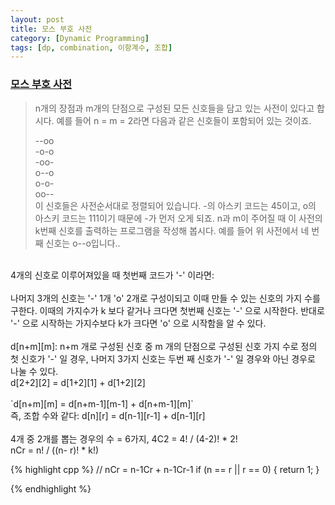 ```yaml
---
layout: post
title: 모스 부호 사전
category: [Dynamic Programming]
tags: [dp, combination, 이항계수, 조합]
---
```

### [모스 부호 사전](https://algospot.com/judge/problem/read/MORSE)
 > n개의 장점과 m개의 단점으로 구성된 모든 신호들을 담고 있는 사전이 있다고 합시다. 예를 들어 n = m = 2라면 다음과 같은 신호들이 포함되어 있는 것이죠.
>
>--oo<br>
>-o-o<br>
>-oo-<br>
>o--o<br>
>o-o-<br>
>oo--<br>
>이 신호들은 사전순서대로 정렬되어 있습니다. -의 아스키 코드는 45이고, o의 아스키 코드는 111이기 때문에 -가 먼저 오게 되죠. n과 m이 주어질 때 이 사전의 k번째 신호를 출력하는 프로그램을 작성해 봅시다. 예를 들어 위 사전에서 네 번째 신호는 o--o입니다..<br>
<br>
4개의 신호로 이루어져있을 때 첫번째 코드가 '-' 이라면:<br>
<br>
나머지 3개의 신호는 '-' 1개 'o' 2개로 구성이되고 이때 만들 수 있는 신호의 가지 수를 구한다. 이때의 가지수가 k 보다 같거나 크다면 첫번째 신호는 '-' 으로 시작한다. 반대로 '-' 으로 시작하는 가지수보다 k가 크다면 'o' 으로 시작함을 알 수 있다.<br>
<br>
d[n+m][m]: n+m 개로 구성된 신호 중 m 개의 단점으로 구성된 신호 가지 수로 정의<br>
첫 신호가 '-' 일 경우, 나머지 3가지 신호는 두번 째 신호가 '-' 일 경우와 아닌 경우로 나눌 수 있다.<br>
d[2+2][2] = d[1+2][1] + d[1+2][2]<br>
<br>
`d[n+m][m] = d[n+m-1][m-1] + d[n+m-1][m]` <br>
즉, 조합 수와 같다: d[n][r] = d[n-1][r-1] + d[n-1][r]<br>
 <br>
4개 중 2개를 뽑는 경우의 수 = 6가지,  4C2 = 4! / (4-2)! * 2!<br>
nCr = n! / ((n- r)! * k!)<br>


{% highlight cpp %}
// nCr = n-1Cr + n-1Cr-1
if (n == r || r == 0) {
    return 1;
}

{% endhighlight %}
